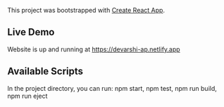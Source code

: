 This project was bootstrapped with [Create React App](https://github.com/facebook/create-react-app).

## Live Demo
Website is up and running at https://devarshi-ap.netlify.app

## Available Scripts

In the project directory, you can run: npm start, npm test, npm run build, npm run eject


